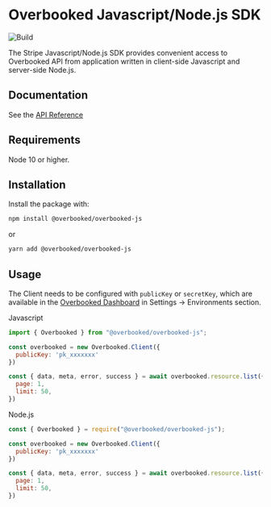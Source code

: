 # Overbooked Javascript/Node.js SDK

![Build](https://github.com/overbooked-io/overbooked-js/workflows/Build/badge.svg?branch=master)

The Stripe Javascript/Node.js SDK provides convenient access to Overbooked API from application written in client-side Javascript and server-side Node.js.

## Documentation

See the [API Reference](https://docs.overbooked.io/)

## Requirements

Node 10 or higher.

## Installation

Install the package with:

```bash
npm install @overbooked/overbooked-js
```
or
```bash
yarn add @overbooked/overbooked-js
```

## Usage

The Client needs to be configured with `publicKey` or `secretKey`, which are available in the [Overbooked Dashboard](https://dashboard.overbooked.io/) in Settings -> Environments section.

Javascript
```javascript
import { Overbooked } from "@overbooked/overbooked-js";

const overbooked = new Overbooked.Client({
  publicKey: 'pk_xxxxxxx'
})

const { data, meta, error, success } = await overbooked.resource.list({
  page: 1,
  limit: 50,
})
```

Node.js
```javascript
const { Overbooked } = require("@overbooked/overbooked-js");

const overbooked = new Overbooked.Client({
  publicKey: 'pk_xxxxxxx'
})

const { data, meta, error, success } = await overbooked.resource.list({
  page: 1,
  limit: 50,
})
```

